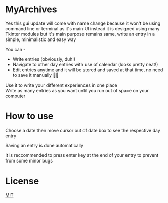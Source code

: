 # MyArchives
Yes this gui update will come with name change because it won't be using command line or terminal as it's main UI instead it is designed using many Tkinter modules but it's main purpose remains same, write an entry in a simple, minimalistic and easy way 

You can -
- Write entries (obviously, duh!)
- Navigate to other day entries with use of calendar (looks pretty neat!)
- Edit entries anytime and it will be stored and saved at that time, no need to save it manually 🥳🥳

Use it to write your different experiences in one place<br>
Write as many entries as you want until you run out of space on your computer

# How to use
Choose a date then move cursor out of date box to see the respective day entry

Saving an entry is done automatically

It is reccommended to press enter key at the end of your entry to prevent from some minor bugs

# License
[MIT](https://github.com/EdwinRodger/CMD-Diary/blob/main/LICENSE)
